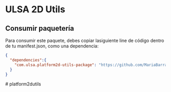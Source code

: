# ULSA 2D Utils

## Consumir paquetería

Para consumir este paquete, debes copiar lasiguiente line de código dentro de tu manifest.json, como una dependencia:

```json
{
  "dependencies":{
    "com.ulsa.platform2d-utils-package": "https://github.com/MariaBarraza/platform2d-utils-package.git"
  }
}
```
#   p l a t f o r m 2 d u t i l s  
 